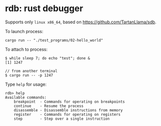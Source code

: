 # rdb: rust debugger

Supports only `linux x86_64`, based on https://github.com/TartanLlama/sdb.

To launch process:

`cargo run -- "./test_programs/02-hello_world"`

To attach to process:

```
$ while sleep 7; do echo "test"; done &
[1] 1247

// from another terminal
$ cargo run -- -p 1247
```
Type `help` for usage:

```
rdb> help
Available commands:
    breakpoint  - Commands for operating on breakpoints
    continue    - Resume the process
    disassemble - Disassemble instructions from memory
    register    - Commands for operating on registers
    step        - Step over a single instruction
```
